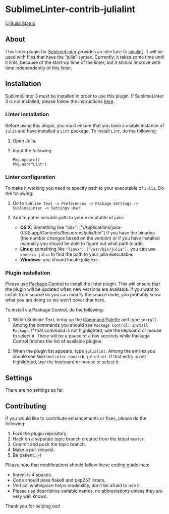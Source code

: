  SublimeLinter-contrib-julialint
================================

[![Build Status](https://travis-ci.org/tomaskrehlik/SublimeLinter-contrib-julialint.svg?branch=master)](https://travis-ci.org/SublimeLinter/SublimeLinter-contrib-julialint)

## About

This linter plugin for [SublimeLinter][docs] provides an interface to [julialint](https://github.com/tonyhffong/Lint.jl). It will be used with files that have the “julia” syntax. Currently, it takes some time until it lints, because of the start-up time of the linter, but it should improve with time independently of this linter.

## Installation
SublimeLinter 3 must be installed in order to use this plugin. If SublimeLinter 3 is not installed, please follow the instructions [here][installation].

### Linter installation
Before using this plugin, you must ensure that you have a usable instance of `julia` and have installed a `Lint` package. To install `Lint`, do the following:

1. Open Julia.

2. Input the following:
   ```
   Pkg.update()
   Pkg.add("Lint")
   ```

### Linter configuration

To make it working you need to specify path to your executable of `Julia`. Do the following:

1. Go to `Sublime Text -> Preferences -> Package Settings -> SublimeLinter -> Settings User`

2. Add to paths variable path to your executable of julia:
    - **OS X**: Something like "osx": ["/Applications/julia-0.3.5.app/Contents/Resources/julia/bin"] if you have the binaries (the number changes based on the version) or if you have installed manually you should be able to figure out what path to add.
    - **Linux**: something like `"linux": ["/usr/bin/julia"],` you can use `whereis julia` to find the path to your julia executable.
    - **Windows**: you should locate julia.exe .

### Plugin installation
Please use [Package Control][pc] to install the linter plugin. This will ensure that the plugin will be updated when new versions are available. If you want to install from source so you can modify the source code, you probably know what you are doing so we won’t cover that here.

To install via Package Control, do the following:

1. Within Sublime Text, bring up the [Command Palette][cmd] and type `install`. Among the commands you should see `Package Control: Install Package`. If that command is not highlighted, use the keyboard or mouse to select it. There will be a pause of a few seconds while Package Control fetches the list of available plugins.

1. When the plugin list appears, type `julialint`. Among the entries you should see `SublimeLinter-contrib-julialint`. If that entry is not highlighted, use the keyboard or mouse to select it.

## Settings
There are no settings so far.

## Contributing
If you would like to contribute enhancements or fixes, please do the following:

1. Fork the plugin repository.
1. Hack on a separate topic branch created from the latest `master`.
1. Commit and push the topic branch.
1. Make a pull request.
1. Be patient.  ;-)

Please note that modifications should follow these coding guidelines:

- Indent is 4 spaces.
- Code should pass flake8 and pep257 linters.
- Vertical whitespace helps readability, don’t be afraid to use it.
- Please use descriptive variable names, no abbreviations unless they are very well known.

Thank you for helping out!

[docs]: http://sublimelinter.readthedocs.org
[installation]: http://sublimelinter.readthedocs.org/en/latest/installation.html
[locating-executables]: http://sublimelinter.readthedocs.org/en/latest/usage.html#how-linter-executables-are-located
[pc]: https://sublime.wbond.net/installation
[cmd]: http://docs.sublimetext.info/en/sublime-text-3/extensibility/command_palette.html
[settings]: http://sublimelinter.readthedocs.org/en/latest/settings.html
[linter-settings]: http://sublimelinter.readthedocs.org/en/latest/linter_settings.html
[inline-settings]: http://sublimelinter.readthedocs.org/en/latest/settings.html#inline-settings
